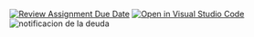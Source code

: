 [![Review Assignment Due Date](https://classroom.github.com/assets/deadline-readme-button-24ddc0f5d75046c5622901739e7c5dd533143b0c8e959d652212380cedb1ea36.svg)](https://classroom.github.com/a/hobgdplm)
[![Open in Visual Studio Code](https://classroom.github.com/assets/open-in-vscode-718a45dd9cf7e7f842a935f5ebbe5719a5e09af4491e668f4dbf3b35d5cca122.svg)](https://classroom.github.com/online_ide?assignment_repo_id=10877157&assignment_repo_type=AssignmentRepo)
![notificacion de la deuda](https://user-images.githubusercontent.com/82143374/236651044-6e29de4e-20d1-4f7f-9e6e-50bfe82a00d9.png)
